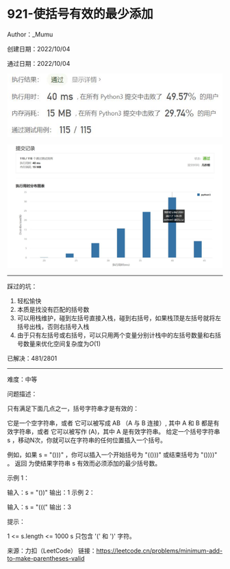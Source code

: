 # 921-使括号有效的最少添加

Author：_Mumu

创建日期：2022/10/04

通过日期：2022/10/04

![](./通过截图2.jpg)

![](./通过截图1.jpg)

*****

踩过的坑：

1. 轻松愉快
1. 本质是找没有匹配的括号数
1. 可以用栈维护，碰到左括号直接入栈，碰到右括号，如果栈顶是左括号就将左括号出栈，否则右括号入栈
1. 由于只有左括号或右括号，可以只用两个变量分别计栈中的左括号数量和右括号数量来优化空间复杂度为$O(1)$

已解决：481/2801

*****

难度：中等

问题描述：

只有满足下面几点之一，括号字符串才是有效的：

它是一个空字符串，或者
它可以被写成 AB （A 与 B 连接）, 其中 A 和 B 都是有效字符串，或者
它可以被写作 (A)，其中 A 是有效字符串。
给定一个括号字符串 s ，移动N次，你就可以在字符串的任何位置插入一个括号。

例如，如果 s = "()))" ，你可以插入一个开始括号为 "(()))" 或结束括号为 "())))" 。
返回 为使结果字符串 s 有效而必须添加的最少括号数。

 

示例 1：

输入：s = "())"
输出：1
示例 2：

输入：s = "((("
输出：3


提示：

1 <= s.length <= 1000
s 只包含 '(' 和 ')' 字符。

来源：力扣（LeetCode）
链接：https://leetcode.cn/problems/minimum-add-to-make-parentheses-valid